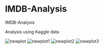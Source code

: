 # IMDB-Analysis
 IMDB-Analysis

Analysis using Kaggle data

![newplot](https://user-images.githubusercontent.com/64293163/233113294-8ac707a1-a11c-4619-a9eb-4bf9817fbd07.png)
![newplot1](https://user-images.githubusercontent.com/64293163/233113308-eb318c7d-f590-4c16-bcb1-791d38a0b5f2.png)
![newplot2](https://user-images.githubusercontent.com/64293163/233113320-460403d9-556a-4526-9d56-94d90995afd2.png)
![newplot3](https://user-images.githubusercontent.com/64293163/233113333-e168487d-1a3d-4ed7-9814-3e6c0c492feb.png)
